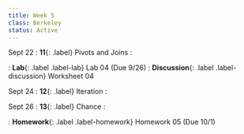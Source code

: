 ```yaml
---
title: Week 5
class: Berkeley
status: Active
---
```


Sept 22
: **11**{: .label} Pivots and Joins
    : <!--{{site.links.lec.slides.slide11}} {{site.links.lec.demo.demo11}}-->
<!--: _Reading:_ [8.4](https://inferentialthinking.com/chapters/08/4/Joining_Tables_by_Columns.html)-->
: **Lab**{: .label .label-lab} Lab 04<!--{{site.links.lab.lab04}}--> (Due 9/26)
: **Discussion**{: .label .label-discussion} Worksheet 04<!--{{site.links.wksht.wksht04}}-->

Sept 24
: **12**{: .label} Iteration
    : <!--{{site.links.lec.slides.slide12}} {{site.links.lec.demo.demo12}}-->
<!--: _Reading:_ [9](https://inferentialthinking.com/chapters/09/Randomness.html), [9.1](https://inferentialthinking.com/chapters/09/1/Conditional_Statements.html), [9.2](https://inferentialthinking.com/chapters/09/2/Iteration.html)-->

Sept 26
: **13**{: .label} Chance
    : <!--{{site.links.lec.slides.slide13}} {{site.links.lec.demo.demo13}}-->
<!--: _Reading:_ [9.2](https://inferentialthinking.com/chapters/09/2/Iteration.html), [9.3](https://inferentialthinking.com/chapters/09/3/Simulation.html), [9.4](https://inferentialthinking.com/chapters/09/4/Monty_Hall_Problem.html)-->
: **Homework**{: .label .label-homework} Homework 05 <!--{{site.links.hw.hw05}}--> (Due 10/1)